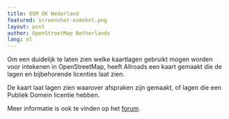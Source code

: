 ```yaml
---
title: OSM OK Nederland
featured: screenshot-osmoknl.png
layout: post
author: OpenStreetMap Netherlands
lang: nl
---
```


Om een duidelijk te laten zien welke kaartlagen gebruikt mogen worden voor intekenen in OpenStreetMap, heeft Allroads een kaart gemaakt die de lagen en bijbehorende licenties laat zien.

De kaart laat lagen zien waarover afspraken zijn gemaakt, of lagen die een Publiek Domein licentie hebben.

Meer informatie is ook te vinden op het [forum](https://forum.openstreetmap.org/viewtopic.php?id=66737).
